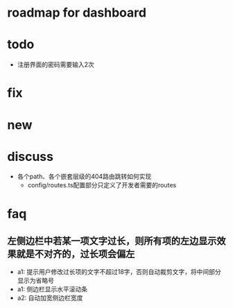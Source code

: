 # roadmap for dashboard

# todo

- 注册界面的密码需要输入2次

# fix

# new

# discuss

- 各个path、各个嵌套层级的404路由跳转如何实现
  - config/routes.ts配置部分只定义了开发者需要的routes

# faq

## 左侧边栏中若某一项文字过长，则所有项的左边显示效果就是不对齐的，过长项会偏左
- a1: 提示用户修改过长项的文字不超过18字，否则自动裁剪文字，将中间部分显示为省略号
- a1: 侧边栏显示水平滚动条
- a2: 自动加宽侧边栏宽度
